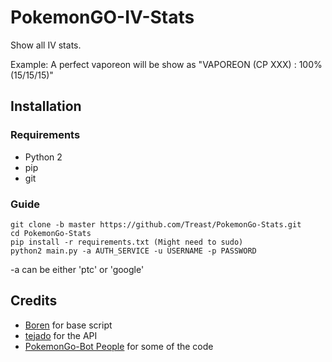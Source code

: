 # PokemonGO-IV-Stats
Show all IV stats.

Example:
A perfect vaporeon will be show as "VAPOREON (CP XXX) : 100% (15/15/15)"

## Installation

### Requirements
- Python 2
- pip
- git

### Guide
```
git clone -b master https://github.com/Treast/PokemonGo-Stats.git
cd PokemonGo-Stats
pip install -r requirements.txt (Might need to sudo)
python2 main.py -a AUTH_SERVICE -u USERNAME -p PASSWORD
```

-a can be either 'ptc' or 'google'

## Credits
- [Boren](https://github.com/Boren/PokemonGO-IV-Renamer) for base script
- [tejado](https://github.com/tejado) for the API
- [PokemonGo-Bot People](https://github.com/PokemonGoF/PokemonGo-Bot) for some of the code

